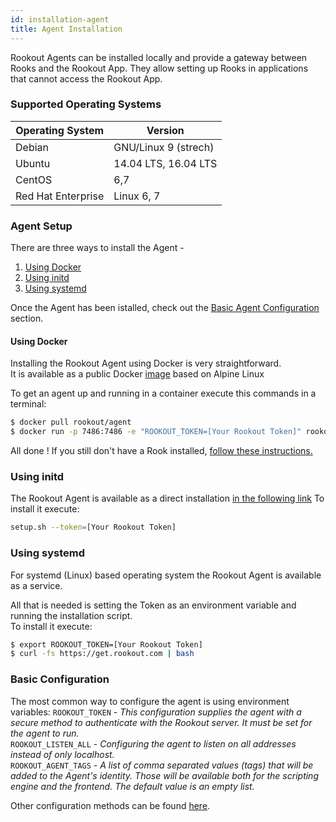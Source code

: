 ```yaml
---
id: installation-agent
title: Agent Installation
---
```


Rookout Agents can be installed locally and provide a gateway between Rooks and the Rookout App. They allow setting up Rooks in applications that cannot access the Rookout App.

### Supported Operating Systems

| Operating System   | Version    |
| ------------------ | ---------- |
| Debian             | GNU/Linux 9 (strech)       |
| Ubuntu             | 14.04 LTS, 16.04 LTS         |
| CentOS             | 6,7          |
| Red Hat Enterprise | Linux 6, 7|

### Agent Setup

There are three ways to install the Agent -  
1. [Using Docker](#using-docker)
2. [Using initd](#using-initd)
3. [Using systemd](#using-systemd)

Once the Agent has been istalled, check out the [Basic Agent Configuration](#basic-agent-configuration) section.

#### Using Docker

Installing the Rookout Agent using Docker is very straightforward.  
It is available as a public Docker [image](https://hub.docker.com/r/rookout/agent/) based on Alpine Linux

To get an agent up and running in a container execute this commands in a terminal:
```bash
$ docker pull rookout/agent
$ docker run -p 7486:7486 -e "ROOKOUT_TOKEN=[Your Rookout Token]" rookout/agent
```

All done ! If you still don't have a Rook installed, [follow these instructions.](#installing-a-rook)

### Using initd

The Rookout Agent is available as a direct installation [in the following link](https://get.rookout.com/setup.sh)
To install it execute:
```bash
setup.sh --token=[Your Rookout Token]
```

### Using systemd

For systemd (Linux) based operating system the Rookout Agent is available as a service. 

All that is needed is setting the Token as an environment variable and running the installation script.  
To install it execute:
```bash
$ export ROOKOUT_TOKEN=[Your Rookout Token]
$ curl -fs https://get.rookout.com | bash
```

### Basic Configuration

The most common way to configure the agent is using environment variables:
`ROOKOUT_TOKEN` - *This configuration supplies the agent with a secure method to authenticate with the Rookout server.
                   It must be set for the agent to run.*  
`ROOKOUT_LISTEN_ALL` - *Configuring the agent to listen on all addresses instead of only localhost.*  
`ROOKOUT_AGENT_TAGS` - *A list of comma separated values (tags) that will be added to the Agent's identity.
                        Those will be available both for the scripting engine and the frontend.
                        The default value is an empty list.*

Other configuration methods can be found [here](agent.md).


